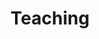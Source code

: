 ---
title: Teaching
summary: My courses
type: landing

cascade:
  - _target:
      kind: page
    params:
      show_breadcrumb: true

sections:
  - block: collection
    id: teaching-academic
    content:
      title: Academic Teaching
      filters:
        folders:
          - teaching
        tags:
          - academic
    design:
      view: article-grid
      columns: 2
  - block: collection
    id: teaching-independent
    content:
      title: Independent Teaching
      filters:
        folders:
          - teaching
        tags:
          - independent
    design:
      view: article-grid
      columns: 2
---
